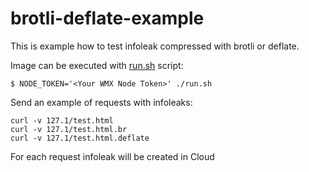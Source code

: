 # brotli-deflate-example

This is example how to test infoleak compressed with brotli or deflate.

Image can be executed with [run.sh](run.sh) script:
```Shell
$ NODE_TOKEN='<Your WMX Node Token>' ./run.sh
```
Send an example of requests with infoleaks:
```Shell
curl -v 127.1/test.html
curl -v 127.1/test.html.br
curl -v 127.1/test.html.deflate
```

For each request infoleak will be created in Cloud